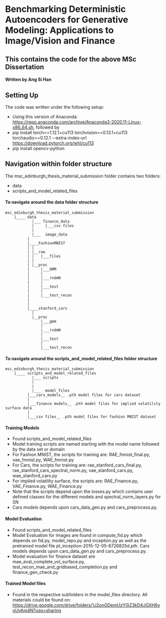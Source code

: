 # Benchmarking Deterministic Autoencoders for Generative Modeling: Applications to Image/Vision and Finance
## This contains the code for the above MSc Dissertation

#### Written by Ang Si Han

## Setting Up
The code was written under the following setup:
* Using this version of Anaconda: https://repo.anaconda.com/archive/Anaconda3-2020.11-Linux-x86_64.sh, followed by
* pip install torch==1.12.1+cu113 torchvision==0.13.1+cu113 torchaudio==0.12.1 --extra-index-url https://download.pytorch.org/whl/cu113
* pip install opencv-python

## Navigation within folder structure
The msc_edinburgh_thesis_material_submission folder contains two folders:
* data
* scripts_and_model_related_files

#### To navigate around the data folder structure
```
msc_edinburgh_thesis_material_submission
    |____ data
            |___ finance_data
            |     |___csv files
            |            
            |___  image_data
		  |
		  |____FashionMNIST
		  |	|
		  |	|__raw
		  |	|   |___files
		  |	|
		  |	|__proc
		  |	    |___GMM
		  |	    |	
		  |	    |___rndmN
		  |	    |	
		  |	    |___test
		  |	    |	
		  |	    |___test_recon
		  |
		  |
		  |____stanford_cars
			|
			|__proc
			    |___gmm
			    |	
			    |___rndmN
			    |	
			    |___test
			    |	
			    |___test_recon

```
#### To navigate around the scripts_and_model_related_files folder structure
```
msc_edinburgh_thesis_material_submission
    |____ scripts_and_model_related_files 
            |___ scripts
            |     
            |            
            |___  model_files
		  |___cars_models__ .pth model files for cars dataset
		  |
		  |___finance models__ .pth model files for implied volatility surface data
		  |
		  |___csv files__ .pth model files for fashion MNIST dataset

```
#### Training Models
* Found scripts_and_model_related_files
* Model training scripts are named starting with the model name followed by the data set or domain
* For Fashion MNIST, the scripts for training are: RAE_fmnist_final.py, vae_fmnist.py, WAE_fmnist.py
* For Cars, the scripts for training are: rae_stanford_cars_final.py, rae_stanford_cars_spectral_norm.py, vae_stanford_cars.py, wae_stanford_cars.py
* For implied volatility surface, the scripts are: RAE_Finance.py, VAE_Finance.py, WAE_Finance.py
* Note that the scripts depend upon the losses.py which contains user defined classes for the different models and spectral_norm_layers.py for SN
* Cars models depends upon cars_data_gen.py and cars_preprocess.py.


#### Model Evaluation
* Found scripts_and_model_related_files
* Model Evaluation for images are found in compute_fid.py which depends on fid.py, model_repo.py and inception.py 
  as well as the pretrained model file pt_inception-2015-12-05-6726825d.pth. Cars models depends upon cars_data_gen.py and cars_preprocess.py.
* Model evaluation for finance dataset are mae_eval_complete_vol_surface.py, test_recon_mae_and_gridbased_completion.py and finance_gen_check.py

#### Trained Model files
* Found in the respective subfolders in the model_files directory.
All materials could be found on: https://drive.google.com/drive/folders/1J2onGDemUzY0jZ3kD4JGXH6voUvAip4N?usp=sharing